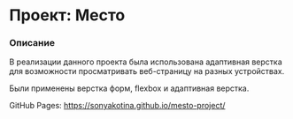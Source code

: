 # Проект: Место

### Описание

В реализации данного проекта была использована адаптивная верстка для возможности просматривать веб-страницу на разных устройствах.

Были применены верстка форм, flexbox и адаптивная верстка.

GitHub Pages: https://sonyakotina.github.io/mesto-project/
